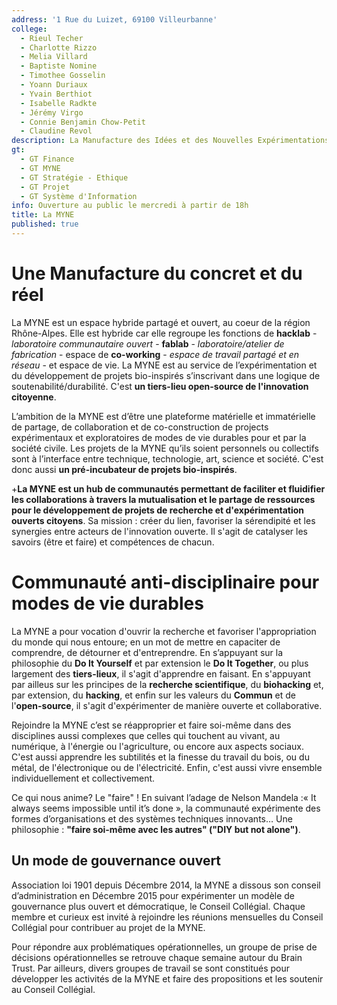 ```yaml
---
address: '1 Rue du Luizet, 69100 Villeurbanne'
college:
  - Rieul Techer
  - Charlotte Rizzo
  - Melia Villard
  - Baptiste Nomine
  - Timothee Gosselin
  - Yoann Duriaux
  - Yvain Berthiot
  - Isabelle Radkte
  - Jérémy Virgo
  - Connie Benjamin Chow-Petit
  - Claudine Revol
description: La Manufacture des Idées et des Nouvelles Expérimentations
gt:
  - GT Finance
  - GT MYNE
  - GT Stratégie - Ethique
  - GT Projet
  - GT Système d'Information
info: Ouverture au public le mercredi à partir de 18h
title: La MYNE
published: true
---
```


# Une Manufacture du concret et du réel

La MYNE est un espace hybride partagé et ouvert, au coeur de la région Rhône-Alpes. Elle est hybride car elle regroupe les fonctions de **hacklab** - *laboratoire communautaire ouvert* - **fablab** - *laboratoire/atelier de fabrication* - espace de **co-working** - *espace de travail partagé et en réseau* - et espace de vie. La MYNE est au service de l’expérimentation et du développement de projets bio-inspirés s’inscrivant dans une logique de soutenabilité/durabilité. C'est **un tiers-lieu open-source de l'innovation citoyenne**.

L’ambition de la MYNE est d’être une plateforme matérielle et immatérielle de partage, de collaboration et de co-construction de projects expérimentaux et exploratoires de modes de vie durables pour et par la société civile. Les projets de la MYNE qu’ils soient personnels ou collectifs sont à l’interface entre technique, technologie, art, science et société. C'est donc aussi **un pré-incubateur de projets bio-inspirés**.

+**La MYNE est un hub de communautés permettant de faciliter et fluidifier les collaborations à travers la mutualisation et le partage de ressources pour le développement de projets de recherche et d'expérimentation ouverts citoyens**. Sa mission : créer du lien, favoriser la sérendipité et les synergies entre acteurs de l'innovation ouverte. Il s'agit de catalyser les savoirs (être et faire) et compétences de chacun.

# Communauté anti-disciplinaire pour modes de vie durables

 La MYNE a pour vocation d'ouvrir la recherche et favoriser l'appropriation du monde qui nous entoure; en un mot de mettre en capaciter de comprendre, de détourner et d'entreprendre. En s’appuyant sur la philosophie du **Do It Yourself** et par extension le **Do It Together**, ou plus largement des **tiers-lieux**, il s'agit d'apprendre en faisant. En s'appuyant par ailleus sur les principes de la **recherche scientifique**, du **biohacking** et, par extension, du **hacking**, et enfin sur les valeurs du **Commun** et de l'**open-source**, il s'agit d'expérimenter de manière ouverte et collaborative.

 Rejoindre la MYNE c’est se réapproprier et faire soi-même dans des disciplines aussi complexes que celles qui touchent au vivant, au numérique, à l'énergie ou l'agriculture, ou encore aux aspects sociaux. C'est aussi apprendre les subtilités et la finesse du travail du bois, ou du métal, de l'électronique ou de l'électricité. Enfin, c'est aussi vivre ensemble individuellement et collectivement.

 Ce qui nous anime? Le "faire" ! En suivant l’adage de Nelson Mandela :« It always seems impossible until it’s done », la communauté expérimente des formes d’organisations et des systèmes techniques innovants… Une philosophie : **"faire soi-même avec les autres" ("DIY but not alone")**.


## Un mode de gouvernance ouvert

Association loi 1901 depuis Décembre 2014, la MYNE a dissous son conseil d’administration en Décembre 2015 pour expérimenter un modèle de gouvernance plus ouvert et démocratique, le Conseil Collégial. Chaque membre et curieux est invité à rejoindre les réunions mensuelles du Conseil Collégial pour contribuer au projet de la MYNE.

Pour répondre aux problématiques opérationnelles, un groupe de prise de décisions opérationnelles se retrouve chaque semaine autour du Brain Trust. Par ailleurs, divers groupes de travail se sont constitués pour développer les activités de la MYNE et faire des propositions et les soutenir au Conseil Collégial.
